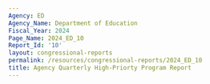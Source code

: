 ```yaml
---
Agency: ED
Agency_Name: Department of Education
Fiscal_Year: 2024
Page_Name: 2024_ED_10
Report_Id: '10'
layout: congressional-reports
permalink: /resources/congressional-reports/2024_ED_10
title: Agency Quarterly High-Priorty Program Report
---
```

